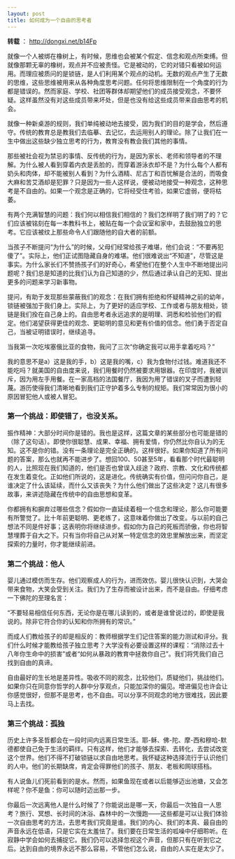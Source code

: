 ```yaml
---
layout: post
title: 如何成为一个自由的思考者
---
```


**转载** ： <http://dongxi.net/b14Fp>

就像一个人被绑在橡树上，有时候，思维也会被某个假定、信念和观点所束缚。但就像那颗无辜的橡树，观点并不应被责怪。它是被动的，它的对错只看被如何运用。而理应被质问的是锁链，是人们利用某个观点的动机。无数的观点产生了无数的思维，这些思维被用来从各种角度思考问题。任何将思维限制在一个角度的行为都是错误的。然而家庭、学校、社团等群体却期望他们的成员接受观念，不要怀疑。这样虽然没有对这些成员带来坏处，但是也没有给这些成员带来自由思考的机会。

就像一种新桌游的规则，我们单纯被动地去接受，因为我们的目的是学会，然后遵守。传统的教育总是教我们去临摹、去记忆，去运用别人的理论。除了让我们在一生中做出这些缺少独立思考的行为，教育没有教会我们其他的事情。

那些被社会视为禁忌的事情、反传统的行为，是因为家长、老师和领导者的不理解。为什么被人看到穿着内衣是丢脸的，而穿着游泳衣却不是？为什么每个人都有奶头和肉体，却不能被别人看到？为什么酒精、尼古丁和百忧解是合法的，而吸食大麻和苦艾酒却是犯罪？只是因为一些人这样说，便被动地接受一种观念，这种思考是不自由的。如果一个观念是正确的，它将经受住考验，如果它虚弱，便将枯萎。

有两个充满智慧的问题：我们何以相信我们相信的？我们怎样明了我们明了的？它们应该被铭刻在每一本教科书上，被贴在每一个会议室和家中，去鼓励独立的思考。它应该被纹上那些命令人们跟随他的自大者的前额。

当孩子不断提问“为什么”的时候，父母们经常给孩子难堪，他们会说：“不要再犯傻了”。实际上，他们正试图隐藏自身的难堪。他们很难说出“不知道”，尽管这是事实。为什么家长们不赞扬孩子们的好奇心，希望他们在整个人生中不断地提出问题呢？我们总是知道的比我们认为自己知道的少，然后通过承认自己的无知、提出更多的问题来学习新事物。

提问，有助于发现那些蒙蔽我们的观念：在我们拥有拒绝和怀疑精神之前的幼年，锁链被强加于我们身上。实际上，为了更好的适应学校、工作或者与朋友相处，锁链是我们拴在自己身上的。自由思考者永远追求的是明理、洞悉和检验他们的假定。他们渴望获得更佳的观念、更聪明的意见和更有价值的信念。他们勇于否定自己，当被证明错误时，继续追寻。

当我第一次吃埃塞俄比亚的食物，我问了三次“你确定我可以用手拿着吃吗？”

我的意思不是a）这是我的手，b）这是我的嘴，c）我为食物付过钱。难道我还不能吃吗？就美国的自由度来说，我们用餐时仍然被要求用银器。在印度时，我被训斥，因为用左手用餐。在一家高档的法国餐厅，我因为用了错误的叉子而遭到轻蔑。游历使得我们清晰地看到我们正守护着多么专制的规矩。我们常常因为很小的原因冒犯他人或被人冒犯。

### 第一个挑战：即使错了，也没关系。

振作精神：大部分时间你是错的。我也是这样，这篇文章的某些部分也可能是错的（除了这句话）。即使你很聪慧、成果、幸福、拥有爱情，你仍然比你自认为的无知。这不是你的错。没有一条理论是完全正确的。这样很好。如果你知道了所有问题的答案，那么也就再不能进步了。想回100、50甚至5年，看看那个时代最聪明的人，比照现在我们知道的，他们是否也曾误入歧途？政府、宗教、文化和传统都在发生着变化。正如他们所说的，这是进化。传统确实有价值，但问问你自己，是谁决定了什么该延续，而什么又该丧失？为什么他们做出了这些决定？这儿有很多故事，来讲述隐藏在传统中的自由思想和变革。

你都拥有和摒弃过哪些信念？假如你一直延续着相一个信念和理论，那么你可能要有所警觉了。比十年前更聪明、更老练了，这意味着你做出了改变。与以前的自己想法不同是件好事；这表明你将继续进步。假如你为自己的死板而骄傲，你也将智慧埋葬于自大之下。只有当你将自己从对某一特定信念的效忠里解放出来，而坚定探索的力量时，你才能继续前进。

### 第二个挑战：他人

婴儿通过模仿而生存。他们观察成人的行为，进而效仿。婴儿很快认识到，大哭会带来食物，大笑会受到关注。我们为了生存而被设计出来，而不是自由。仔细考虑一下佛陀的至理名言：

“不要轻易相信任何东西，无论你是在哪儿读到的，或者是谁曾说过的，即使是我说的。除非它符合你的认知和你所拥有的常识。”

而成人们教给孩子的却是相反的：教师根据学生们记住答案的能力测试和评分。我们什么时候才能教给孩子独立思考？大学没有必要设置这样的课程：“消除过去十八年你生命中的损害”或者“如何从暴政的教育中拯救你自己”。我们将凭我们自己找到自由的真谛。

自由最好的生长地是差异性。吸收不同的观念，比较他们，质疑他们，挑战他们。如果你只在同意你哲学的人群中分享观点，只能加深你的偏见。增进偏见也许会让你感觉很好，但那不是思考，也不自由。可以分享不同观念的地方很难找，因此要马上去找。

### 第三个挑战：孤独

历史上许多圣哲都会在一段时间内远离日常生活。耶-稣、佛-陀、摩-西和穆哈-默德都使自己免于生活的羁绊。只有这样，他们才能够去探索、去转化，去尝试改变这个世界。他们不得不打破锁链以求自由地思考。我怀疑这种选择流行于认识他们的人中。他们的长期缺席，肯定会得罪他们的孩子、朋友、老板和网球搭档。

有人说鱼儿们死前看到的是水。然而，如果鱼现在或者以后能够迈出池塘，又会怎样呢？你不是鱼：你可以随时迈出那一步。

你最后一次远离他人是什么时候了？你能说出是哪一天，你最后一次独自一人思考？旅行、冥想、长时间的沐浴、森林中的一次慢跑——这些都是可以让我们体验一次自由思考的方法，去思考我们究竟是谁。我们的内心、我们的本真、最自由的声音永远在低语，只是它实在太羞怯了。我们要在日常生活的呱噪中仔细聆听。在寂静中学会如何去捕捉它。我们仍可以选择忽视这个声音，但那只有在听到它之后。达到自由的境界永远不那么容易，不管他们怎么说，自由的人实在是太少了。

